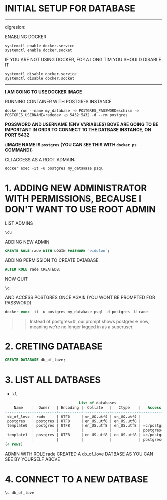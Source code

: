 # INITIAL SETUP FOR DATABASE

***

digresion:

ENABLING DOCKER

```
systemctl enable docker.service
systemctl enable docker.socket
```

IF YOU ARE NOT USING DOCKER, FOR A LONG TIM YOU SHOULD DISABLE IT

```
systemctl disable docker.service
systemctl disable docker.socket
```

***

**I AM GOING TO USE DOCKER IMAGE**

RUNNING CONTAINER WITH POSTGRES INSTANCE

```
docker run --name my_database -e POSTGRES_PASSWORD=schism -e POSTGRES_USERNAME=radedev -p 5432:5432 -d --rm postgres
```

**POSSWORD AND USERNAME (ENV VARIABLES) BOVE ARE GOING TO BE IMPORTANT IN ORDR TO CONNECT TO THE DATBASE INSTANCE, ON PORT 5432**

(**IMAGE NAME IS `postgres` (YOU CAN SEE THIS WITH `docker ps` COMMAND)**)

CLI ACCESS AS A ROOT ADMAIN:

```
docker exec -it -u postgres my_database psql
```

# 1. ADDING NEW ADMINISTRATOR WITH PERMISSIONS, BECAUSE I DON'T WANT TO USE ROOT ADMIN

LIST ADMINS

```sql
\du
```

ADDING NEW ADMIN

```sql
CREATE ROLE rade WITH LOGIN PASSWORD 'eidolon';
```

ADDING PERMISSION TO CREATE DATABASE

```sql
ALTER ROLE rade CREATEDB;
```

NOW QUIT

```sql
\q
```

AND ACCESS POSTGRES ONCE AGAIN (YOU WONT BE PROMPTED FOR PASSWORD)

```sql
docker exec -it -u postgres my_database psql -d postgres -U rade
```

>> Instead of postgres=#, our prompt shows postgres=> now, meaning we’re no longer logged in as a superuser.

# 2. CRETING DATABASE

```sql
CREATE DATABASE db_of_love; 
```

# 3. LIST ALL DATBASES

- `\l`

```SQL
                                 List of databases
    Name    |  Owner   | Encoding |  Collate   |   Ctype    |   Access privileges   
------------+----------+----------+------------+------------+-----------------------
 db_of_love | rade     | UTF8     | en_US.utf8 | en_US.utf8 | 
 postgres   | postgres | UTF8     | en_US.utf8 | en_US.utf8 | 
 template0  | postgres | UTF8     | en_US.utf8 | en_US.utf8 | =c/postgres          +
            |          |          |            |            | postgres=CTc/postgres
 template1  | postgres | UTF8     | en_US.utf8 | en_US.utf8 | =c/postgres          +
            |          |          |            |            | postgres=CTc/postgres
(4 rows)

```

ADMIN WITH ROLE rade CREATED A db_of_love DATBASE AS YOU CAN SEE BY YOURSELF ABOVE

# 4. CONNECT TO A NEW DATBASE

```sql
\c db_of_love
```

